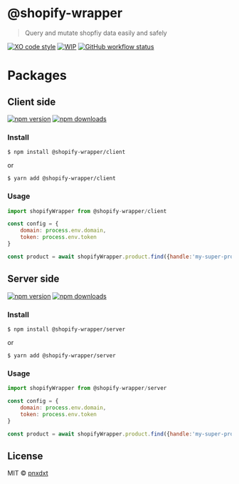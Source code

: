 # @shopify-wrapper

> Query and mutate shopfiy data easily and safely

[![XO code style](https://img.shields.io/badge/code_style-XO-5ed9c7.svg)](https://github.com/xojs/xo)
[![WIP](https://img.shields.io/badge/status-wip-yellow)](https://github.com/pnxdxt/shopify-wrapper)
[![GitHub workflow status](https://img.shields.io/github/workflow/status/pnxdxt/shopify-wrapper/CI)](https://github.com/pnxdxt/shopify-wrapper/actions/)

# Packages

## Client side

[![npm version](https://img.shields.io/npm/v/@shopify-wrapper/client)](https://www.npmjs.com/package/@shopify-wrapper/client)
[![npm downloads](https://img.shields.io/npm/dt/@shopify-wrapper/client)](https://www.npmjs.com/package/@shopify-wrapper/client)

### Install

```
$ npm install @shopify-wrapper/client
```

or

```
$ yarn add @shopify-wrapper/client
```

### Usage

```js
import shopifyWrapper from @shopify-wrapper/client

const config = {
	domain: process.env.domain,
	token: process.env.token
}

const product = await shopifyWrapper.product.find({handle:'my-super-product', config})
```

## Server side

[![npm version](https://img.shields.io/npm/v/@shopify-wrapper/server)](https://www.npmjs.com/package/@shopify-wrapper/server)
[![npm downloads](https://img.shields.io/npm/dt/@shopify-wrapper/server)](https://www.npmjs.com/package/@shopify-wrapper/server)

### Install

```
$ npm install @shopify-wrapper/server
```

or

```
$ yarn add @shopify-wrapper/server
```

### Usage

```js
import shopifyWrapper from @shopify-wrapper/server

const config = {
	domain: process.env.domain,
	token: process.env.token
}

const product = await shopifyWrapper.product.find({handle:'my-super-product', config})
```

## License

MIT © [pnxdxt](https://pnxdxt.com)
